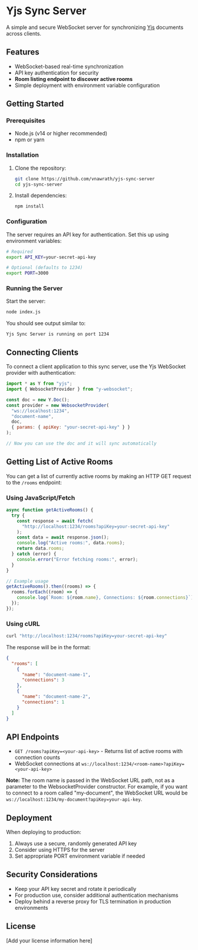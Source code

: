 # Yjs Sync Server

A simple and secure WebSocket server for synchronizing [Yjs](https://yjs.dev/) documents across clients.

## Features

- WebSocket-based real-time synchronization
- API key authentication for security
- **Room listing endpoint to discover active rooms**
- Simple deployment with environment variable configuration

## Getting Started

### Prerequisites

- Node.js (v14 or higher recommended)
- npm or yarn

### Installation

1. Clone the repository:

   ```bash
   git clone https://github.com/vnawrath/yjs-sync-server
   cd yjs-sync-server
   ```

2. Install dependencies:
   ```bash
   npm install
   ```

### Configuration

The server requires an API key for authentication. Set this up using environment variables:

```bash
# Required
export API_KEY=your-secret-api-key

# Optional (defaults to 1234)
export PORT=3000
```

### Running the Server

Start the server:

```bash
node index.js
```

You should see output similar to:

```
Yjs Sync Server is running on port 1234
```

## Connecting Clients

To connect a client application to this sync server, use the Yjs WebSocket provider with authentication:

```javascript
import * as Y from "yjs";
import { WebsocketProvider } from "y-websocket";

const doc = new Y.Doc();
const provider = new WebsocketProvider(
  "ws://localhost:1234",
  "document-name",
  doc,
  { params: { apiKey: "your-secret-api-key" } }
);

// Now you can use the doc and it will sync automatically
```

## Getting List of Active Rooms

You can get a list of currently active rooms by making an HTTP GET request to the `/rooms` endpoint:

### Using JavaScript/Fetch

```javascript
async function getActiveRooms() {
  try {
    const response = await fetch(
      "http://localhost:1234/rooms?apiKey=your-secret-api-key"
    );
    const data = await response.json();
    console.log("Active rooms:", data.rooms);
    return data.rooms;
  } catch (error) {
    console.error("Error fetching rooms:", error);
  }
}

// Example usage
getActiveRooms().then((rooms) => {
  rooms.forEach((room) => {
    console.log(`Room: ${room.name}, Connections: ${room.connections}`);
  });
});
```

### Using cURL

```bash
curl "http://localhost:1234/rooms?apiKey=your-secret-api-key"
```

The response will be in the format:

```json
{
  "rooms": [
    {
      "name": "document-name-1",
      "connections": 3
    },
    {
      "name": "document-name-2",
      "connections": 1
    }
  ]
}
```

## API Endpoints

- `GET /rooms?apiKey=<your-api-key>` - Returns list of active rooms with connection counts
- WebSocket connections at `ws://localhost:1234/<room-name>?apiKey=<your-api-key>`

**Note:** The room name is passed in the WebSocket URL path, not as a parameter to the WebsocketProvider constructor. For example, if you want to connect to a room called "my-document", the WebSocket URL would be `ws://localhost:1234/my-document?apiKey=your-api-key`.

## Deployment

When deploying to production:

1. Always use a secure, randomly generated API key
2. Consider using HTTPS for the server
3. Set appropriate PORT environment variable if needed

## Security Considerations

- Keep your API key secret and rotate it periodically
- For production use, consider additional authentication mechanisms
- Deploy behind a reverse proxy for TLS termination in production environments

## License

[Add your license information here]
